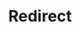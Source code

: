 ﻿---
layout: src/layouts/Redirect.astro
title: Redirect
redirect: https://octopus.com/docs/octopus-rest-api/tentacle.exe-command-line/register-with
pubDate:  2023-01-01
navSearch: false
navSitemap: false
navMenu: false
---
